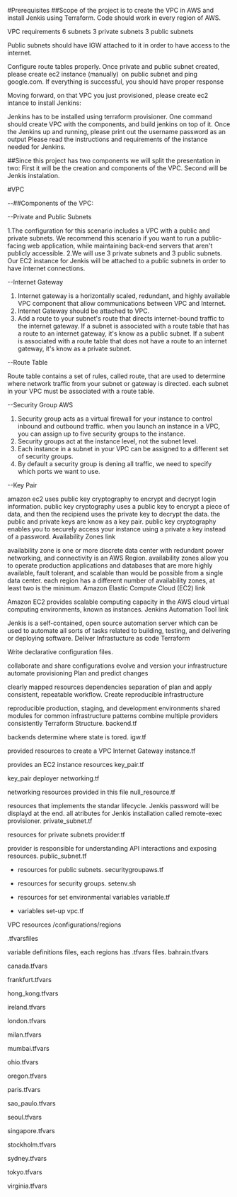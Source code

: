 #Prerequisites
##Scope of the project is to create the VPC in AWS and install Jenkis using Terraform. Code should work in every region of AWS. 

VPC requirements
6 subnets
3 private subnets
3 public subnets  

Public subnets should have IGW attached to it in order to have access to the internet.  

Configure route tables properly.
Once private and public subnet created, please create ec2 instance (manually)  on public subnet and ping google.com. If everything is successful, you should have proper response

Moving forward, on that VPC you just provisioned, please create ec2 intance to install Jenkins:

Jenkins has to be installed using terraform provisioner.
One command should create VPC with the components, and build jenkins on top of it.
Once the Jenkins up and running, please print out the username password as an output
Please read the instructions and requirements of the instance needed for Jenkins.

##Since this project has two components we will split the presentation in two: First it will be the creation and components of the VPC. Second will be Jenkis instalation.

#VPC


--##Components of the VPC:

--Private and Public Subnets

1.The configuration for this scenario includes a VPC with a public and private subnets. We recommend this scenario if you want to run a public-facing web application, while maintaining back-end servers that aren't publicly accessible.
2.We will use 3 private subnets and 3 public subnets. Our EC2 instance for Jenkis will be attached to a public subnets in order to have internet connections.

--Internet Gateway 
1. Internet gateway is a horizontally scaled, redundant, and highly available VPC component that allow communications between VPC and Internet.
2. Internet Gateway should be attached to VPC.
3. Add a route to your subnet's route that directs internet-bound traffic to the internet gateway. If a subnet is associated with a route table that has a route to an internet gateway, it's know as a public subnet. If a subent is associated with a route table that does not have a route to an internet gateway, it's know as a private subnet.

--Route Table

Route table contains a set of rules, called route, that are used to determine where network traffic from your subnet or gateway is directed.
each subnet in your VPC must be associated with a route table.

--Security Group AWS 

1. Security group acts as a virtual firewall for your instance to control inbound and outbound traffic.
when you launch an instance in a VPC, you can assign up to five security groups to the instance.
2. Security groups act at the instance level, not the subnet level.
3. Each instance in a subnet in your VPC can be assigned to a different set of security groups.
4. By default a security group is dening all traffic, we need to specify which ports we want to use.

--Key Pair 

amazon ec2 uses public key cryptography to encrypt and decrypt login information.
public key cryptography uses a public key to encrypt a piece of data, and then the recipiend uses the private key to decrypt the data.
the public and private keys are know as a key pair.
public key cryptography enables you to securely access your instance using a private a key instead of a password.
Availability Zones link

availability zone is one or more discrete data center with redundant power networking, and connectivity is an AWS Region.
availability zones allow you to operate production applications and databases that are more highly available, fault tolerant, and scalable than would be possible from a single data center.
each region has a different number of availability zones, at least two is the minimum.
Amazon Elastic Compute Cloud (EC2) link

Amazon EC2 provides scalable computing capacity in the AWS cloud
virtual computing environments, known as instances.
Jenkins
Automation Tool link

Jenkis is a self-contained, open source automation server which can be used to automate all sorts of tasks related to building, testing, and delivering or deploying software.
Deliver Infrastucture as code
Terraform

Write declarative configuration files.

collaborate and share configurations
evolve and version your infrastructure
automate provisioning
Plan and predict changes

clearly mapped resources dependencies
separation of plan and apply
consistent, repeatable workflow.
Create reproducible infrastructure

reproducible production, staging, and development environments
shared modules for common infrastructure patterns
combine multiple providers consistently
Terraform Structure.
backend.tf

backends determine where state is tored.
igw.tf

provided resources to create a VPC Internet Gateway
instance.tf

provides an EC2 instance resources
key_pair.tf

key_pair deployer
networking.tf

networking resources provided in this file
null_resource.tf

resources that implements the standar lifecycle.
Jenkis password will be displayd at the end.
all atributes for Jenkis installation called remote-exec provisioner.
private_subnet.tf

resources for private subnets
provider.tf

provider is responsible for understanding API interactions and exposing resources.
public_subnet.tf

 - resources for public subnets. 
securitygroupaws.tf

 - resources for security groups. 
setenv.sh

 - resources for set environmental variables
variable.tf

 - variables set-up
vpc.tf

VPC resources
/configurations/regions

.tfvarsfiles

variable definitions files, each regions has .tfvars files.
bahrain.tfvars

canada.tfvars

frankfurt.tfvars

hong_kong.tfvars

ireland.tfvars

london.tfvars

milan.tfvars

mumbai.tfvars

ohio.tfvars

oregon.tfvars

paris.tfvars

sao_paulo.tfvars

seoul.tfvars

singapore.tfvars

stockholm.tfvars

sydney.tfvars

tokyo.tfvars

virginia.tfvars
